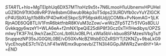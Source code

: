 $START$L+hIo+MgTElphUq6DX57MThxHz9x5t+7N6LmooH1uUbnemvHPUHeIuGZ9Dh9TtX0d8vRP3Ve8sbmG8wub9bkp3oT5dps23URDVfb0cvYuYZlGCKcP4USbXUg/t1b8Rx1P4DwKnESkpcS/P56psk6Udj/jCOMlk+PvNomAG+1jLKRjnAOE6OQ8TLiV1FmR6bktfnbR8KVuM3zZow/+wWzZFp5TZTr51VGs8DLUGvkkqgy6wzeY1+WLA6eA+f2mNX1peQiE25dliP8f3Gcz0xTH1Hedibys/OPZSmIwyTK3F7nL9w/rZaeZCcnL/bt6Ux0BLPrLxWla5bV+kbuoBSFMzesIVbgTs/fSruppezNP35sJG0QltL0BE/vD50XvNcBZWsbEOZxRSIYTj12KNZy+9baLkG9VycEhoybES7c1VZrLhF41wWEmx9upnevb/ZTN3Ii4GGpJMWRzZwn6hY+1A==$END$